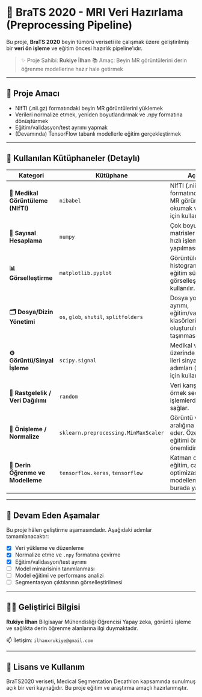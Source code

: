 # 🧠 BraTS 2020 - MRI Veri Hazırlama (Preprocessing Pipeline)

Bu proje, **BraTS 2020** beyin tümörü veriseti ile çalışmak üzere geliştirilmiş bir **veri ön işleme** ve eğitim öncesi hazırlık pipeline'ıdır.

> ✨ Proje Sahibi: **Rukiye İlhan**
> 📚 Amaç: Beyin MR görüntülerini derin öğrenme modellerine hazır hale getirmek

---

## 🎯 Proje Amacı

* NIfTI (.nii.gz) formatındaki beyin MR görüntülerini yüklemek
* Verileri normalize etmek, yeniden boyutlandırmak ve .npy formatına dönüştürmek
* Eğitim/validasyon/test ayrımı yapmak
* (Devamında) TensorFlow tabanlı modellerle eğitim gerçekleştirmek


---

## 🧰 Kullanılan Kütüphaneler (Detaylı)

| Kategori                           | Kütüphane                              | Açıklama                                                                                                 |
| ---------------------------------- | -------------------------------------- | -------------------------------------------------------------------------------------------------------- |
| **🧠 Medikal Görüntüleme (NIfTI)** | `nibabel`                              | NIfTI (.nii.gz) formatındaki beyin MR görüntülerini okumak ve yazmak için kullanılır.                    |
| **🔢 Sayısal Hesaplama**           | `numpy`                                | Çok boyutlu diziler ve matrisler üzerinde hızlı işlemler yapılmasını sağlar.                             |
| **📊 Görselleştirme**              | `matplotlib.pyplot`                    | Görüntüleri, histogramları veya eğitim sürecini görselleştirmek için kullanılır.                         |
| **🗂️ Dosya/Dizin Yönetimi**       | `os`, `glob`, `shutil`, `splitfolders` | Dosya yolları, klasör ayrımı, eğitim/validasyon/test klasörlerinin oluşturulması ve taşınması işlemleri. |
| **⚙️ Görüntü/Sinyal İşleme**       | `scipy.signal`                         | Medikal veriler üzerinde filtreleme ve ileri sinyal işleme adımları (opsiyonel) için kullanılır.         |
| **🎲 Rastgelelik / Veri Dağılımı** | `random`                               | Veri karıştırma veya örnek seçimi gibi işlemlerde rastgelelik sağlar.                                    |
| **🧪 Önişleme / Normalize**        | `sklearn.preprocessing.MinMaxScaler`   | Görüntü verilerini 0–1 aralığına normalize eder. Özellikle model eğitimi öncesinde önemlidir.            |
| **🧠 Derin Öğrenme ve Modelleme**  | `tensorflow.keras`, `tensorflow`       | Katman oluşturma, eğitim, callback, optimizasyon gibi tüm modelleme süreci burada yapılır.               |

---

## 🔄 Devam Eden Aşamalar

Bu proje hâlen geliştirme aşamasındadır. Aşağıdaki adımlar tamamlanacaktır:

* [x] Veri yükleme ve düzenleme
* [x] Normalize etme ve `.npy` formatına çevirme
* [x] Eğitim/validasyon/test ayrımı
* [ ] Model mimarisinin tanımlanması
* [ ] Model eğitimi ve performans analizi
* [ ] Segmentasyon çıktılarının görselleştirilmesi

---

## 👩‍💻 Geliştirici Bilgisi

**Rukiye İlhan**
Bilgisayar Mühendisliği Öğrencisi
Yapay zeka, görüntü işleme ve sağlıkta derin öğrenme alanlarına ilgi duymaktadır.

📫 İletişim: `ilhanxrukiye@gmail.com`

---

## 📜 Lisans ve Kullanım

BraTS2020 veriseti, Medical Segmentation Decathlon kapsamında sunulmuş açık bir veri kaynağıdır. Bu proje eğitim ve araştırma amaçlı hazırlanmıştır.
